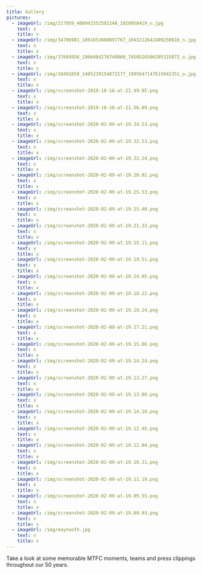 ```yaml
---
title: Gallery
pictures:
  - imageUrl: /img/217959_408942552502248_1928950419_n.jpg
    text: x
    title: x
  - imageUrl: /img/34706981_1891653880897767_1043212642409250816_n.jpg
    text: x
    title: x
  - imageUrl: /img/37604956_1966484276748060_7450526506205315072_o.jpg
    text: x
    title: x
  - imageUrl: /img/18491850_1485239154872577_1995647147615642351_o.jpg
    text: x
    title: x
  - imageUrl: /img/screenshot-2019-10-16-at-21.49.05.png
    text: x
    title: x
  - imageUrl: /img/screenshot-2019-10-16-at-21.56.09.png
    text: x
    title: x
  - imageUrl: /img/screenshot-2020-02-09-at-19.34.53.png
    text: x
    title: x
  - imageUrl: /img/screenshot-2020-02-09-at-19.32.53.png
    text: x
    title: x
  - imageUrl: /img/screenshot-2020-02-09-at-19.32.24.png
    text: x
    title: x
  - imageUrl: /img/screenshot-2020-02-09-at-19.28.02.png
    text: x
    title: x
  - imageUrl: /img/screenshot-2020-02-09-at-19.25.53.png
    text: x
    title: x
  - imageUrl: /img/screenshot-2020-02-09-at-19.25.40.png
    text: x
    title: x
  - imageUrl: /img/screenshot-2020-02-09-at-19.21.33.png
    text: x
    title: x
  - imageUrl: /img/screenshot-2020-02-09-at-19.25.11.png
    text: x
    title: x
  - imageUrl: /img/screenshot-2020-02-09-at-19.19.51.png
    text: x
    title: x
  - imageUrl: /img/screenshot-2020-02-09-at-19.24.05.png
    text: x
    title: x
  - imageUrl: /img/screenshot-2020-02-09-at-19.18.22.png
    text: x
    title: x
  - imageUrl: /img/screenshot-2020-02-09-at-19.19.24.png
    text: x
    title: x
  - imageUrl: /img/screenshot-2020-02-09-at-19.17.21.png
    text: x
    title: x
  - imageUrl: /img/screenshot-2020-02-09-at-19.15.06.png
    text: x
    title: x
  - imageUrl: /img/screenshot-2020-02-09-at-19.14.24.png
    text: x
    title: x
  - imageUrl: /img/screenshot-2020-02-09-at-19.13.27.png
    text: x
    title: x
  - imageUrl: /img/screenshot-2020-02-09-at-19.13.00.png
    text: x
    title: x
  - imageUrl: /img/screenshot-2020-02-09-at-19.14.10.png
    text: x
    title: x
  - imageUrl: /img/screenshot-2020-02-09-at-19.12.45.png
    text: x
    title: x
  - imageUrl: /img/screenshot-2020-02-09-at-19.12.04.png
    text: x
    title: x
  - imageUrl: /img/screenshot-2020-02-09-at-19.10.31.png
    text: x
    title: x
  - imageUrl: /img/screenshot-2020-02-09-at-19.11.19.png
    text: x
    title: x
  - imageUrl: /img/screenshot-2020-02-09-at-19.09.55.png
    text: x
    title: x
  - imageUrl: /img/screenshot-2020-02-09-at-19.09.03.png
    text: x
    title: x
  - imageUrl: /img/maynooth.jpg
    text: x
    title: x
---
```

Take a look at some memorable MTFC moments, teams and press clippings throughout our 50 years.
